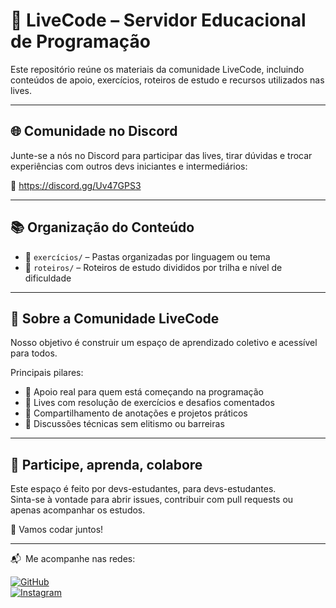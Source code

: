 # 🧠 LiveCode – Servidor Educacional de Programação

Este repositório reúne os materiais da comunidade LiveCode, incluindo conteúdos de apoio, exercícios, roteiros de estudo e recursos utilizados nas lives.

---

## 🌐 Comunidade no Discord

Junte-se a nós no Discord para participar das lives, tirar dúvidas e trocar experiências com outros devs iniciantes e intermediários:

🔗 https://discord.gg/Uv47GPS3

---

## 📚 Organização do Conteúdo

- 📂 `exercícios/` – Pastas organizadas por linguagem ou tema  
- 📂 `roteiros/` – Roteiros de estudo divididos por trilha e nível de dificuldade  

---

## 🧠 Sobre a Comunidade LiveCode

Nosso objetivo é construir um espaço de aprendizado coletivo e acessível para todos.

Principais pilares:

- 👥 Apoio real para quem está começando na programação  
- 🎥 Lives com resolução de exercícios e desafios comentados  
- 🧩 Compartilhamento de anotações e projetos práticos  
- 🧠 Discussões técnicas sem elitismo ou barreiras  

---

## 💬 Participe, aprenda, colabore

Este espaço é feito por devs-estudantes, para devs-estudantes.  
Sinta-se à vontade para abrir issues, contribuir com pull requests ou apenas acompanhar os estudos.

🚀 Vamos codar juntos!

---

📬 Me acompanhe nas redes:

[![GitHub](https://img.shields.io/badge/GitHub-imMARTINSS-181717?logo=github&style=for-the-badge)](https://github.com/imMARTINSS)  
[![Instagram](https://img.shields.io/badge/@raull__martinss-E4405F?logo=instagram&logoColor=white&style=for-the-badge)](https://www.instagram.com/raull__martinss/profilecard/?igsh=MTFmbTNnY3NkY29iZg==)
